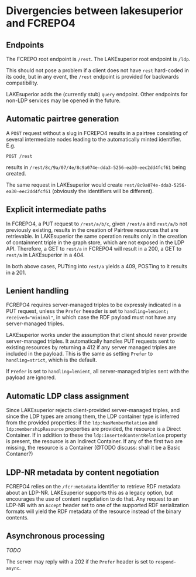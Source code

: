 # Divergencies between lakesuperior and FCREPO4

## Endpoints

The FCREPO root endpoint is `/rest`. The LAKEsuperior root endpoint is `/ldp`.

This should not pose a problem if a client does not have `rest` hard-coded in
its code, but in any event, the `/rest` endpoint is provided for backwards
compatibility.

LAKEsuperior adds the (currently stub) `query` endpoint. Other endpoints for
non-LDP services may be opened in the future.

## Automatic pairtree generation

A `POST` request without a slug in FCREPO4 results in a pairtree consisting of
several intermediate nodes leading to the automatically minted identifier. E.g.

~~~
POST /rest
~~~

results in `/rest/8c/9a/07/4e/8c9a074e-dda3-5256-ea30-eec2dd4fcf61` being
created.

The same request in LAKEsuperior would create
`rest/8c9a074e-dda3-5256-ea30-eec2dd4fcf61` (obviously the identifiers will be
different).

## Explicit intermediate paths

In FCREPO4, a PUT request to `/rest/a/b/c`, given `/rest/a` and `rest/a/b` not
previously existing, results in the creation of Pairtree resources that are
retrievable. In LAKEsuperior the same operation results only in the creation of
containment triple in the graph store, which are not exposed in the LDP API.
Therefore, a GET to `rest/a` in FCREPO4 will result in a 200, a GET to `rest/a`
in LAKEsuperior in a 404.

In both above cases, PUTting into `rest/a` yields a 409, POSTing to it results
in a 201.

## Lenient handling

FCREPO4 requires server-managed triples to be expressly indicated in a PUT
request, unless the `Prefer` heeader is set to
`handling=lenient; received="minimal"`, in which case the RDF payload must not
have any server-managed triples.

LAKEsuperior works under the assumption that client should never provide
server-managed triples. It automatically handles PUT requests sent to existing
resources by returning a 412 if any server managed triples are included in the
payload. This is the same as setting `Prefer` to `handling=strict`, which is
the default.

If `Prefer` is set to `handling=lenient`, all server-managed triples sent with
the payload are ignored.

## Automatic LDP class assignment

Since LAKEsuperior rejects client-provided server-managed triples, and since
the LDP types are among them, the LDP container type is inferred from the
provided properties: if the `ldp:hasMemberRelation` and
`ldp:membershipResource` properties are provided, the resource is a Direct
Container. If in addition to these the `ldp:insertedContentRelation` property
is present, the resource is an Indirect Container. If any of the first two are
missing, the resource is a Container (@TODO discuss: shall it be a Basic
Contaner?)

## LDP-NR metadata by content negotiation

FCREPO4 relies on the `/fcr:metadata` identifier to retrieve RDF metadata about
an LDP-NR. LAKEsuperior supports this as a legacy option, but encourages the
use of content negotiation to do that. Any request to an LDP-NR with an
`Accept` header set to one of the supported RDF serialization formats will
yield the RDF metadata of the resource instead of the binary contents.

## Asynchronous processing

*TODO*

The server may reply with a 202 if the `Prefer` header is set to
`respond-async`.

